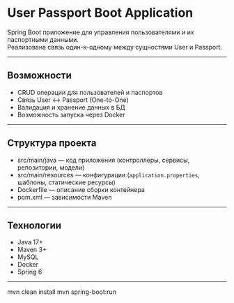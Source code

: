 # User Passport Boot Application

Spring Boot приложение для управления пользователями и их паспортными данными.  
Реализована связь один-к-одному между сущностями User и Passport.

---

##  Возможности

- CRUD операции для пользователей и паспортов  
- Связь User ↔ Passport (One-to-One)  
- Валидация и хранение данных в БД  
 - Возможность запуска через Docker  

---

##  Структура проекта

- src/main/java — код приложения (контроллеры, сервисы, репозитории, модели)  
- src/main/resources — конфигурации (`application.properties`, шаблоны, статические ресурсы)  
- Dockerfile — описание сборки контейнера  
- pom.xml — зависимости Maven  

---

##  Технологии

- Java 17+  
- Maven 3+  
- MySQL   
- Docker  
- Spring 6
---



mvn clean install
mvn spring-boot:run
